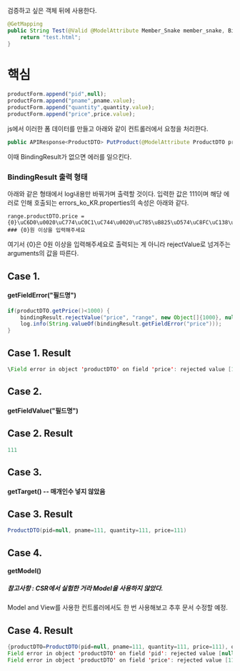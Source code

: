 검증하고 싶은 객체 뒤에 사용한다.

```java
@GetMapping
public String Test(@Valid @ModelAttribute Member_Snake member_snake, BindingResult bindingResult){
	return "test.html";
}
```

# 핵심
```js
productForm.append("pid",null);  
productForm.append("pname",pname.value);  
productForm.append("quantity",quantity.value);  
productForm.append("price",price.value);
```
js에서 이러한 폼 데이터를 만들고 아래와 같이 컨트롤러에서 요청을 처리한다.

```java
public APIResponse<ProductDTO> PutProduct(@ModelAttribute ProductDTO productDTO,BindingResult bindingResult) {}
```
이때 BindingResult가 없으면 에러를 일으킨다.
### BindingResult 출력 형태

아래와 같은 형태에서 log내용만 바꿔가며 출력할 것이다.
입력한 값은 111이며 해당 에러로 인해 호출되는 errors_ko_KR.properties의 속성은 아래와 같다.

```properties
range.productDTO.price = {0}\uC6D0\u0020\uC774\uC0C1\uC744\u0020\uC785\uB825\uD574\uC8FC\uC138\uC694\u002E
### {0}원 이상을 입력해주세요
```
여기서 {0}은 0원 이상을 입력해주세요로 출력되는 게 아니라
rejectValue로 넘겨주는 arguments의 값을 따른다.

## Case 1.
#### getFieldError("필드명")

```java
if(productDTO.getPrice()<1000) {  
    bindingResult.rejectValue("price", "range", new Object[]{1000}, null);  
    log.info(String.valueOf(bindingResult.getFieldError("price")));  
}
```

## Case 1. Result

```java
\Field error in object 'productDTO' on field 'price': rejected value [111]; codes [range.productDTO.price,range.price,range.java.lang.Long,range]; arguments [1000]; default message [null]

```

## Case 2.

#### getFieldValue("필드명")

## Case 2. Result

```java
111
```

## Case 3.

#### getTarget() -- 매개인수 넣지 않았음

## Case 3. Result
```java
ProductDTO(pid=null, pname=111, quantity=111, price=111)
```

## Case 4.
#### getModel()
##### 참고사항 : CSR에서 실험한 거라 Model을 사용하지 않았다.
Model and View를 사용한 컨트롤러에서도 한 번 사용해보고 추후 문서 수정할 예정.
## Case 4. Result

```java
{productDTO=ProductDTO(pid=null, pname=111, quantity=111, price=111), org.springframework.validation.BindingResult.productDTO=org.springframework.validation.BeanPropertyBindingResult: 2 errors
Field error in object 'productDTO' on field 'pid': rejected value [null]; codes [typeMismatch.productDTO.pid,typeMismatch.pid,typeMismatch.java.lang.Long,typeMismatch]; arguments [org.springframework.context.support.DefaultMessageSourceResolvable: codes [productDTO.pid,pid]; arguments []; default message [pid]]; default message [Failed to convert property value of type 'java.lang.String' to required type 'java.lang.Long' for property 'pid'; For input string: "null"]
Field error in object 'productDTO' on field 'price': rejected value [111]; codes [range.productDTO.price,range.price,range.java.lang.Long,range]; arguments [1000]; default message [null]}

```
